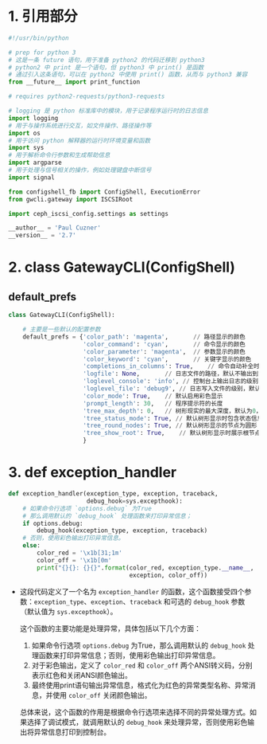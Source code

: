 # 1. 引用部分

```python
#!/usr/bin/python

# prep for python 3
# 这是一条 future 语句，用于准备 python2 的代码迁移到 python3
# python2 中 print 是一个语句，但 python3 中 print() 是函数
# 通过引入这条语句，可以在 python2 中使用 print() 函数，从而与 python3 兼容
from __future__ import print_function

# requires python2-requests/python3-requests

# logging 是 python 标准库中的模块，用于记录程序运行时的日志信息
import logging
# 用于与操作系统进行交互，如文件操作、路径操作等
import os
# 用于访问 python 解释器的运行时环境变量和函数
import sys
# 用于解析命令行参数和生成帮助信息
import argparse
# 用于处理与信号相关的操作，例如处理键盘中断信号
import signal

from configshell_fb import ConfigShell, ExecutionError
from gwcli.gateway import ISCSIRoot

import ceph_iscsi_config.settings as settings

__author__ = 'Paul Cuzner'
__version__ = '2.7'
```



# 2. **class** GatewayCLI(ConfigShell)

##  default_prefs 

```python
class GatewayCLI(ConfigShell):

	# 主要是一些默认的配置参数
    default_prefs = {'color_path': 'magenta', 		// 路径显示的颜色
                     'color_command': 'cyan',		// 命令显示的颜色
                     'color_parameter': 'magenta',	// 参数显示的颜色
                     'color_keyword': 'cyan',		// 关键字显示的颜色
                     'completions_in_columns': True,	// 命令自动补全时是否以列的形式 
                     'logfile': None,		// 日志文件的路径，默认不输出到文件（none）
                     'loglevel_console': 'info', // 控制台上输出日志的级别，默认为 info
                     'loglevel_file': 'debug9', // 日志写入文件的级别，默认为 debug9
                     'color_mode': True,	// 默认启用彩色显示
                     'prompt_length': 30,	// 程序提示符的长度
                     'tree_max_depth': 0,	// 树形现实的最大深度，默认为0，表示不限制
                     'tree_status_mode': True, // 默认树形显示时包含状态信息
                     'tree_round_nodes': True, // 默认树形显示的节点为圆形
                     'tree_show_root': True,	// 默认树形显示时展示根节点
                     }
```

# 3. **def**  exception_handler 

``` python
def exception_handler(exception_type, exception, traceback,
                      debug_hook=sys.excepthook):
	# 如果命令行选项 `options.debug` 为True
    # 那么调用默认的 `debug_hook` 处理函数来打印异常信息；
    if options.debug:
        debug_hook(exception_type, exception, traceback)
    # 否则，使用彩色输出打印异常信息。
	else:
        color_red = '\x1b[31;1m'
        color_off = '\x1b[0m'
        print("{}{}: {}{}".format(color_red, exception_type.__name__,
                                  exception, color_off))
```

- 这段代码定义了一个名为 `exception_handler` 的函数，这个函数接受四个参数：`exception_type`、`exception`、`traceback` 和可选的 `debug_hook` 参数（默认值为 `sys.excepthook`）。

  这个函数的主要功能是处理异常，具体包括以下几个方面：

  1. 如果命令行选项 `options.debug` 为True，那么调用默认的 `debug_hook` 处理函数来打印异常信息；否则，使用彩色输出打印异常信息。
  2. 对于彩色输出，定义了 `color_red` 和 `color_off` 两个ANSI转义码，分别表示红色和关闭ANSI颜色输出。
  3. 最终使用print语句输出异常信息，格式化为红色的异常类型名称、异常消息，并使用 `color_off` 关闭颜色输出。

  总体来说，这个函数的作用是根据命令行选项来选择不同的异常处理方式。如果选择了调试模式，就调用默认的 `debug_hook` 来处理异常，否则使用彩色输出将异常信息打印到控制台。